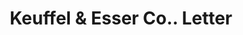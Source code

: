 ---
doi: 10.7916/D8795GTR
date_other: '1926'
date_other_textual: '1926'
form: correspondence
genre:
- Letters (correspondence)
name:
- Keuffel & Esser Co.
object_in_context_url: https://biggert.cul.columbia.edu/items/view/ave_biggert_01636
subject_hierarchical_geographic:
- Hoboken, New Jersey, United States
subject_name:
- Keuffel & Esser Co.
title: Keuffel & Esser Co.. Letter
sort_title: Keuffel & Esser Co.. Letter
call_number: ave_biggert_01636
coordinates:
- 40.75,-74.03
pid: ave_biggert_01636
identifiers: ave_biggert_01636
thumbnail: https://derivativo-1.library.columbia.edu/iiif/2/ldpd:490779/full/!256,256/0/native.jpg
permalink: /biggert/ave_biggert_01636/
layout: iiif-image-page
---